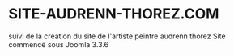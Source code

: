 # SITE-AUDRENN-THOREZ.COM
suivi de la création du site de l'artiste peintre audrenn thorez
Site commencé sous Joomla 3.3.6
